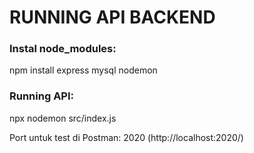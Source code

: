# RUNNING API BACKEND

### Instal node_modules:
npm install express mysql nodemon

### Running API:
npx nodemon src/index.js

Port untuk test di Postman: 2020 (http://localhost:2020/)
